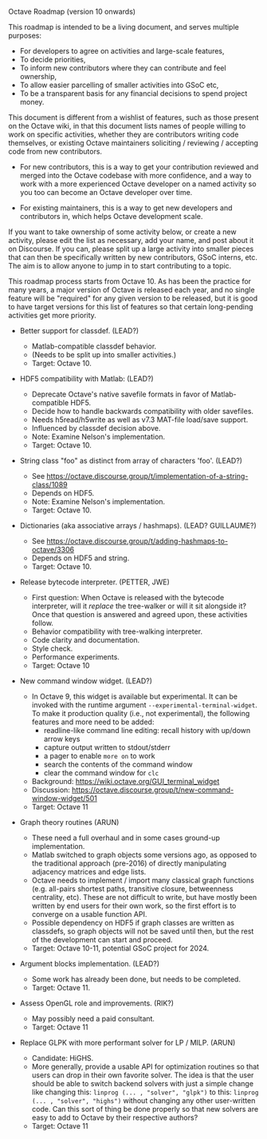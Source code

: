 Octave Roadmap (version 10 onwards)

This roadmap is intended to be a living document, and serves multiple purposes:
* For developers to agree on activities and large-scale features,
* To decide priorities,
* To inform new contributors where they can contribute and feel ownership,
* To allow easier parcelling of smaller activities into GSoC etc,
* To be a transparent basis for any financial decisions to spend project money.

This document is different from a wishlist of features, such as those
present on the Octave wiki, in that this document lists names of people
willing to work on specific activities, whether they are contributors writing code
themselves, or existing Octave maintainers soliciting / reviewing / accepting code
from new contributors.

* For new contributors, this is a way to get your contribution
reviewed and merged into the Octave codebase with more confidence, and a way
to work with a more experienced Octave developer on a named activity so you too
can become an Octave developer over time.

* For existing maintainers, this is a way to get new developers and
contributors in, which helps Octave development scale.

If you want to take ownership of some activity below, or create a new activity,
please edit the list as necessary, add your name, and post about it on Discourse.
If you can, please split up a large activity into smaller pieces that can then
be specifically written by new contributors, GSoC interns, etc. The aim is to
allow anyone to jump in to start contributing to a topic.

This roadmap process starts from Octave 10. As has been the practice for many
years, a major version of Octave is released each year, and no single feature
will be "required" for any given version to be released, but it is good to have
target versions for this list of features so that certain long-pending activities
get more priority.

- Better support for classdef. (LEAD?)
  - Matlab-compatible classdef behavior.
  - (Needs to be split up into smaller activities.)
  - Target: Octave 10.

- HDF5 compatibility with Matlab: (LEAD?)
  - Deprecate Octave's native savefile formats in favor of Matlab-compatible HDF5.
  - Decide how to handle backwards compatibility with older savefiles.
  - Needs h5read/h5write as well as v7.3 MAT-file load/save support.
  - Influenced by classdef decision above.
  - Note: Examine Nelson's implementation.
  - Target: Octave 10.

- String class "foo" as distinct from array of characters 'foo'. (LEAD?)
  - See https://octave.discourse.group/t/implementation-of-a-string-class/1089
  - Depends on HDF5.
  - Note: Examine Nelson's implementation.
  - Target: Octave 10.

- Dictionaries (aka associative arrays / hashmaps).  (LEAD? GUILLAUME?)
  - See https://octave.discourse.group/t/adding-hashmaps-to-octave/3306
  - Depends on HDF5 and string.
  - Target: Octave 10.

- Release bytecode interpreter.  (PETTER, JWE)
  - First question: When Octave is released with the bytecode interpreter,
    will it *replace* the tree-walker or will it sit alongside it? Once that
    question is answered and agreed upon, these activities follow.
  - Behavior compatibility with tree-walking interpreter.
  - Code clarity and documentation.
  - Style check.
  - Performance experiments.
  - Target: Octave 10

- New command window widget.  (LEAD?)
  - In Octave 9, this widget is available but experimental. It can be invoked
    with the runtime argument `--experimental-terminal-widget`. To make it
    production quality (i.e., not experimental), the following features and
    more need to be added:
    - readline-like command line editing: recall history with up/down arrow keys
    - capture output written to stdout/stderr
    - a pager to enable `more on` to work
    - search the contents of the command window
    - clear the command window for `clc`
  - Background: https://wiki.octave.org/GUI_terminal_widget
  - Discussion: https://octave.discourse.group/t/new-command-window-widget/501
  - Target: Octave 11

- Graph theory routines (ARUN)
  - These need a full overhaul and in some cases ground-up implementation.
  - Matlab switched to graph objects some versions ago, as opposed to the
    traditional approach (pre-2016) of directly manipulating adjacency matrices
    and edge lists.
  - Octave needs to implement / import many classical graph functions
    (e.g. all-pairs shortest paths, transitive closure, betweenness centrality, etc).
    These are not difficult to write, but have mostly been written by end users
    for their own work, so the first effort is to converge on a usable function API.
  - Possible dependency on HDF5 if graph classes are written as classdefs,
    so graph objects will not be saved until then, but the rest of the
    development can start and proceed.
  - Target: Octave 10-11, potential GSoC project for 2024.

- Argument blocks implementation. (LEAD?)
  - Some work has already been done, but needs to be completed.
  - Target: Octave 11.

- Assess OpenGL role and improvements.  (RIK?)
  - May possibly need a paid consultant.
  - Target: Octave 11

- Replace GLPK with more performant solver for LP / MILP. (ARUN)
  - Candidate: HiGHS.
  - More generally, provide a usable API for optimization routines so that
    users can drop in their own favorite solver. The idea is that the user
    should be able to switch backend solvers with just a simple change
    like changing this:
    `linprog (... , "solver", "glpk")`
    to this:
    `linprog (... , "solver", "highs")`
    without changing any other user-written code. Can this sort of thing
    be done properly so that new solvers are easy to add to Octave by their
    respective authors?
  - Target: Octave 11
